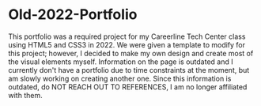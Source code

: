 # Old-2022-Portfolio
This portfolio was a required project for my Careerline Tech Center class using HTML5 and CSS3 in 2022. We were given a template to modify for this project; however, I decided to make my own design and create most of the visual elements myself. Information on the page is outdated and I currently don't have a portfolio due to time constraints at the moment, but am slowly working on creating another one. Since this information is outdated, do NOT REACH OUT TO REFERENCES, I am no longer affiliated with them.
